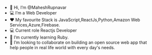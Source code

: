 - 👋 Hi, I’m @MaheshRupnavar
- 💻 I’m a Web Developer
- ❤ My favourite Stack is JavaScript,ReactJs,Python,Amazon Web Services,Azure,Firebase.
- 💻 Current role Reactjs Developer
- 🌱 I’m currently learning Ruby.
- 💞️ I’m looking to collaborate on building an open source web app that help people in real life world with every day's needs.



